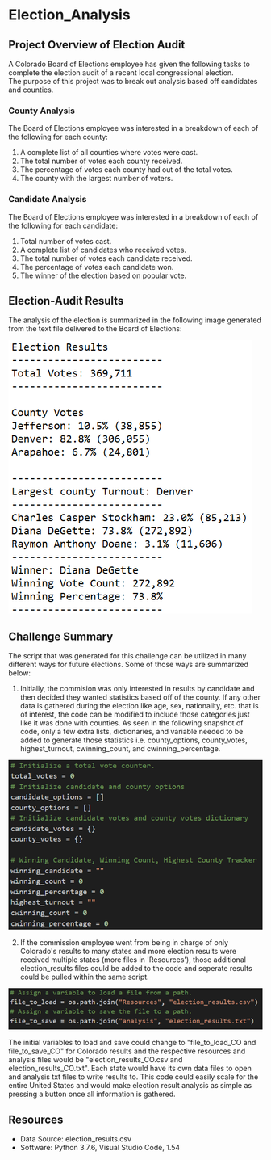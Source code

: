 # Election_Analysis

## Project Overview of Election Audit
A Colorado Board of Elections employee has given the following tasks to complete the election audit of a recent local congressional election.<br>
The purpose of this project was to break out analysis based off candidates and counties.

### County Analysis
The Board of Elections employee was interested in a breakdown of each of the following for each county:

1. A complete list of all counties where votes were cast.
2. The total number of votes each county received.
3. The percentage of votes each county had out of the total votes.
4. The county with the largest number of voters.

### Candidate Analysis
The Board of Elections employee was interested in a breakdown of each of the following for each candidate:

1. Total number of votes cast.
2. A complete list of candidates who received votes.
3. The total number of votes each candidate received.
4. The percentage of votes each candidate won.
5. The winner of the election based on popular vote.

## Election-Audit Results

The analysis of the election is summarized in the following image generated from the text file delivered to the Board of Elections:
<p align="left">
    <img src="https://github.com/smyoung88/Election_Analysis/blob/main/analysis/election_results_image.png">
</p>

## Challenge Summary
The script that was generated for this challenge can be utilized in many different ways for future elections. Some of those ways are summarized below:
1. Initially, the commision was only interested in results by candidate and then decided they wanted statistics based off of the county. If any other data is gathered during the election like age, sex, nationality, etc. that is of interest, the code can be modified to include those categories just like it was done with counties. As seen in the following snapshot of code, only a few extra lists, dictionaries, and variable needed to be added to generate those statistics i.e. county_options, county_votes, highest_turnout, cwinning_count, and cwinning_percentage.
<img src="https://github.com/smyoung88/Election_Analysis/blob/main/analysis/Script_categories.png">

2. If the commission employee went from being in charge of only Colorado's results to many states and more election results were received multiple states (more files in 'Resources'), those additional election_results files could be added to the code and seperate results could be pulled within the same script.

<img src="https://github.com/smyoung88/Election_Analysis/blob/main/analysis/resources_and_analysis.png">

The initial variables to load and save could change to "file_to_load_CO and file_to_save_CO" for Colorado results and the respective resources and analysis files would be "election_results_CO.csv and election_results_CO.txt". Each state would have its own data files to open and analysis txt files to write results to. This code could easily scale for the entire United States and would make election result analysis as simple as pressing a button once all information is gathered.

## Resources
- Data Source: election_results.csv
- Software: Python 3.7.6, Visual Studio Code, 1.54
